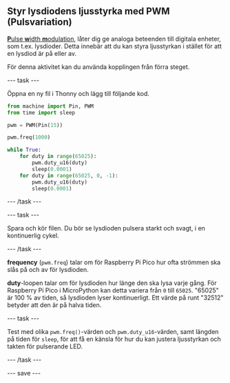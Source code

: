 ## Styr lysdiodens ljusstyrka med PWM (Pulsvariation)

[**P**ulse **w**idth **m**odulation](https://en.wikipedia.org/wiki/Pulse-width_modulation), låter dig ge analoga beteenden till digitala enheter, som t.ex. lysdioder. Detta innebär att du kan styra ljusstyrkan i stället för att en lysdiod är på eller av.

För denna aktivitet kan du använda kopplingen från förra steget.

--- task ---

Öppna en ny fil i Thonny och lägg till följande kod.

```python
from machine import Pin, PWM
from time import sleep

pwm = PWM(Pin(15))

pwm.freq(1000)

while True:
    for duty in range(65025):
		pwm.duty_u16(duty)
		sleep(0.0001)
	for duty in range(65025, 0, -1):
		pwm.duty_u16(duty)
		sleep(0.0001)
```

--- /task ---

--- task ---

Spara och kör filen. Du bör se lysdioden pulsera starkt och svagt, i en kontinuerlig cykel.

--- /task ---

**frequency** (`pwm.freq`) talar om för Raspberry Pi Pico hur ofta strömmen ska slås på och av för lysdioden.

**duty**-loopen talar om för lysdioden hur länge den ska lysa varje gång. För Raspberry Pi Pico i MicroPython kan detta variera från `0` till `65025`. "65025" är 100 % av tiden, så lysdioden lyser kontinuerligt. Ett värde på runt "32512" betyder att den är på halva tiden.

--- task ---

Test med olika `pwm.freq()`-värden och `pwm.duty_u16`-värden, samt längden på tiden för `sleep`, för att få en känsla för hur du kan justera ljusstyrkan och takten för pulserande LED.

--- /task ---

--- save ---
